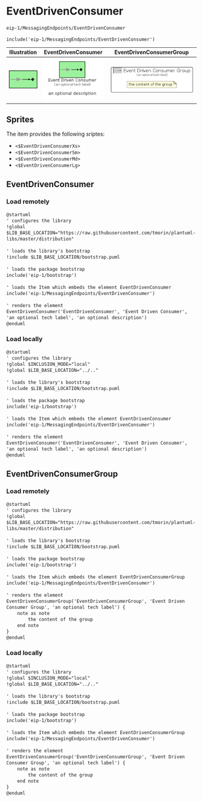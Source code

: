 # EventDrivenConsumer


```text
eip-1/MessagingEndpoints/EventDrivenConsumer
```

```text
include('eip-1/MessagingEndpoints/EventDrivenConsumer')
```



| Illustration | EventDrivenConsumer | EventDrivenConsumerGroup |
| :---: | :---: | :---: |
| ![illustration for Illustration](../../eip-1/MessagingEndpoints/EventDrivenConsumer.png) | ![illustration for EventDrivenConsumer](../../eip-1/MessagingEndpoints/EventDrivenConsumer.Local.png) | ![illustration for EventDrivenConsumerGroup](../../eip-1/MessagingEndpoints/EventDrivenConsumerGroup.Local.png) |



## Sprites
The item provides the following sriptes:

- `<$EventDrivenConsumerXs>`
- `<$EventDrivenConsumerSm>`
- `<$EventDrivenConsumerMd>`
- `<$EventDrivenConsumerLg>`





## EventDrivenConsumer

### Load remotely
```plantuml
@startuml
' configures the library
!global $LIB_BASE_LOCATION="https://raw.githubusercontent.com/tmorin/plantuml-libs/master/distribution"

' loads the library's bootstrap
!include $LIB_BASE_LOCATION/bootstrap.puml

' loads the package bootstrap
include('eip-1/bootstrap')

' loads the Item which embeds the element EventDrivenConsumer
include('eip-1/MessagingEndpoints/EventDrivenConsumer')

' renders the element
EventDrivenConsumer('EventDrivenConsumer', 'Event Driven Consumer', 'an optional tech label', 'an optional description')
@enduml
```

### Load locally
```plantuml
@startuml
' configures the library
!global $INCLUSION_MODE="local"
!global $LIB_BASE_LOCATION="../.."

' loads the library's bootstrap
!include $LIB_BASE_LOCATION/bootstrap.puml

' loads the package bootstrap
include('eip-1/bootstrap')

' loads the Item which embeds the element EventDrivenConsumer
include('eip-1/MessagingEndpoints/EventDrivenConsumer')

' renders the element
EventDrivenConsumer('EventDrivenConsumer', 'Event Driven Consumer', 'an optional tech label', 'an optional description')
@enduml
```

## EventDrivenConsumerGroup

### Load remotely
```plantuml
@startuml
' configures the library
!global $LIB_BASE_LOCATION="https://raw.githubusercontent.com/tmorin/plantuml-libs/master/distribution"

' loads the library's bootstrap
!include $LIB_BASE_LOCATION/bootstrap.puml

' loads the package bootstrap
include('eip-1/bootstrap')

' loads the Item which embeds the element EventDrivenConsumerGroup
include('eip-1/MessagingEndpoints/EventDrivenConsumer')

' renders the element
EventDrivenConsumerGroup('EventDrivenConsumerGroup', 'Event Driven Consumer Group', 'an optional tech label') {
    note as note
        the content of the group
    end note
}
@enduml
```

### Load locally
```plantuml
@startuml
' configures the library
!global $INCLUSION_MODE="local"
!global $LIB_BASE_LOCATION="../.."

' loads the library's bootstrap
!include $LIB_BASE_LOCATION/bootstrap.puml

' loads the package bootstrap
include('eip-1/bootstrap')

' loads the Item which embeds the element EventDrivenConsumerGroup
include('eip-1/MessagingEndpoints/EventDrivenConsumer')

' renders the element
EventDrivenConsumerGroup('EventDrivenConsumerGroup', 'Event Driven Consumer Group', 'an optional tech label') {
    note as note
        the content of the group
    end note
}
@enduml
```

